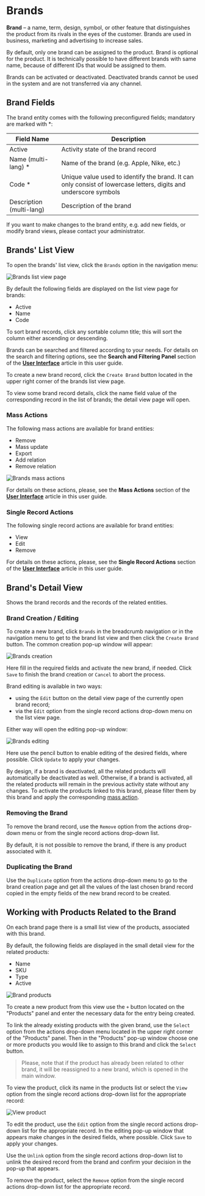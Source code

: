 # Brands

**Brand** – a name, term, design, symbol, or other feature that distinguishes the product from its rivals in the eyes of the customer. Brands are used in business, marketing and advertising to increase sales. 

By default, only one brand can be assigned to the product. Brand is optional for the product. It is technically possible to have different brands with same name, because of different IDs that would be assigned to them.

Brands can be activated or deactivated. Deactivated brands cannot be used in the system and are not transferred via any channel.

## Brand Fields

The brand entity comes with the following preconfigured fields; mandatory are marked with *:

| **Field Name**           | **Description**                            |
|--------------------------|--------------------------------------------|
| Active                   | Activity state of the brand record         |
| Name (multi-lang) *      | Name of the brand (e.g. Apple, Nike, etc.) |
| Code *                   | Unique value used to identify the brand. It can only consist of lowercase letters, digits and underscore symbols     |
| Description (multi-lang) | Description of the brand                   |

If you want to make changes to the brand entity, e.g. add new fields, or modify brand views, please contact your administrator.

## Brands' List View

To open the brands' list view, click the `Brands` option in the navigation menu:

![Brands list view page](../../_assets/brands/brands-list-view.jpg)

By default the following fields are displayed on the list view page for brands:
 - Active
 - Name
 - Code

To sort brand records, click any sortable column title; this will sort the column either ascending or descending. 

Brands can be searched and filtered according to your needs. For details on the search and filtering options, see the **Search and Filtering Panel** section of the [**User Interface**](https://treopim.com/help/user-interface) article in this user guide.

To create a new brand record, click the `Create Brand` button located in the upper right corner of the brands list view page.

To view some brand record details, click the name field value of the corresponding record in the list of brands; the detail view page will open.

### Mass Actions

The following mass actions are available for brand entities:
- Remove
- Mass update
- Export
- Add relation
- Remove relation

![Brands mass actions](../../_assets/brands/brands-mass-actions.jpg)

For details on these actions, please, see the **Mass Actions** section of the [**User Interface**](https://treopim.com/help/user-interface#mass-actions) article in this user guide.

### Single Record Actions

The following single record actions are available for brand entities:
- View
- Edit
- Remove

For details on these actions, please, see the **Single Record Actions** section of the [**User Interface**](https://treopim.com/help/user-interface#single-record-actions) article in this user guide.

## Brand's Detail View

Shows the brand records and the records of the related entities.

### Brand Creation / Editing

To create a new brand, click `Brands` in the breadcrumb navigation or in the navigation menu to get to the brand list view and then click the `Create Brand` button. The common creation pop-up window will appear:

![Brands creation](../../_assets/brands/brands-create.jpg)

Here fill in the required fields and activate the new brand, if needed. Click `Save` to finish the brand creation or `Cancel` to abort the process.

Brand editing is available in two ways:
- using the `Edit` button on the detail view page of the currently open brand record;
- via the `Edit` option from the single record actions drop-down menu on the list view page.

Either way will open the editing pop-up window:

![Brands editing](../../_assets/brands/brands-edit.jpg)

Here use the pencil button to enable editing of the desired fields, where possible. Click `Update` to apply your changes.

By design, if a brand is deactivated, all the related products will automatically be deactivated as well. Otherwise, if a brand is activated, all the related products will remain in the previous activity state without any changes. To activate the products linked to this brand, please filter them by this brand and apply the corresponding [mass action](#mass-actions).

### Removing the Brand 

To remove the brand record, use the `Remove` option from the actions drop-down menu or from the single record actions drop-down list.

By default, it is not possible to remove the brand, if there is any product associated with it.

### Duplicating the Brand

Use the `Duplicate` option from the actions drop-down menu to go to the brand creation page and get all the values of the last chosen brand record copied in the empty fields of the new brand record to be created.

## Working with Products Related to the Brand

On each brand page there is a small list view of the products, associated with this brand.

By default, the following fields are displayed in the small detail view for the related products:
 - Name
 - SKU
 - Type
 - Active

![Brand products](../../_assets/brands/brands-products.jpg)

To create a new product from this view use the `+` button located on the "Products" panel and enter the necessary data for the entry being created.

To link the already existing products with the given brand, use the `Select` option from the actions drop-down menu located in the upper right corner of the "Products" panel. Then in the "Products" pop-up window choose one or more products you would like to assign to this brand and click the `Select` button.

> Please, note that if the product has already been related to other brand, it will be reassigned to a new brand, which is opened in the main window. 

To view the product, click its name in the products list or select the `View` option from the single record actions drop-down list for the appropriate record:

![View product](../../_assets/brands/products-view.jpg)

To edit the product, use the `Edit` option from the single record actions drop-down list for the appropriate record. In the editing pop-up window that appears make changes in the desired fields, where possible. Click `Save` to apply your changes.

Use the `Unlink` option from the single record actions drop-down list to unlink the desired record from the brand and confirm your decision in the pop-up that appears.

To remove the product, select the `Remove` option from the single record actions drop-down list for the appropriate record.